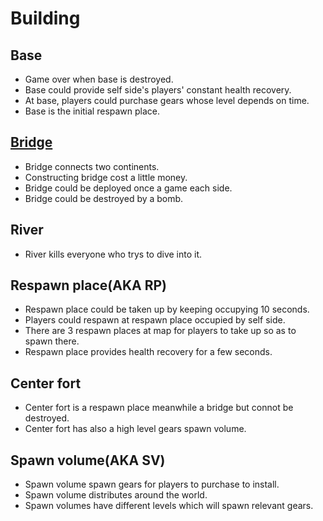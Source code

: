 # Building
## Base
- Game over when base is destroyed.
- Base could provide self side's players' constant health recovery.
- At base, players could purchase gears whose level depends on time.
- Base is the initial respawn place.

## [Bridge](https://github.com/Trevor802/Tac/blob/master/GameDesignDocument/Buildings/Bridge.md)
- Bridge connects two continents.
- Constructing bridge cost a little money.
- Bridge could be deployed once a game each side.
- Bridge could be destroyed by a bomb.

## River
- River kills everyone who trys to dive into it.

## Respawn place(AKA RP)
- Respawn place could be taken up by keeping occupying 10 seconds.
- Players could respawn at respawn place occupied by self side.
- There are 3 respawn places at map for players to take up so as to spawn there.
- Respawn place provides health recovery for a few seconds.

## Center fort
- Center fort is a respawn place meanwhile a bridge but connot be destroyed.
- Center fort has also a high level gears spawn volume.

## Spawn volume(AKA SV)
- Spawn volume spawn gears for players to purchase to install.
- Spawn volume distributes around the world.
- Spawn volumes have different levels which will spawn relevant gears.